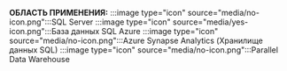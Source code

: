 <Token>**ОБЛАСТЬ ПРИМЕНЕНИЯ:** :::image type="icon" source="media/no-icon.png":::SQL Server :::image type="icon" source="media/yes-icon.png":::База данных SQL Azure :::image type="icon" source="media/no-icon.png":::Azure Synapse Analytics (Хранилище данных SQL) :::image type="icon" source="media/no-icon.png":::Parallel Data Warehouse </Token>

